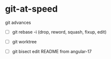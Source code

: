 # git-at-speed
git advances
- [ ] git rebase -i (drop, reword, squash, fixup, edit)
- [ ] git worktree
- [ ] git bisect
edit README from angular-17

